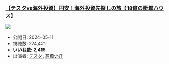 ### [【テスタvs海外投資】円安！海外投資先探しの旅【18億の衝撃ハウス】](https://www.youtube.com/watch?v=SLnQC1oxGR0)
[![](https://img.youtube.com/vi/SLnQC1oxGR0/sddefault.jpg)](https://www.youtube.com/watch?v=SLnQC1oxGR0)
-   公開日: 2024-05-11
-   視聴数: 274,421
-   **いいね数: 2,415**
-   出演者: [テスタ](/rehacq_fan/people/テスタ "wikilink"), [髙橋史好](/rehacq_fan/people/髙橋史好 "wikilink")
